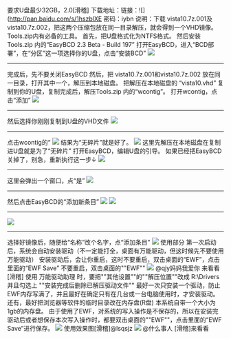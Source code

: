 要求U盘最少32GB，2.0[滑稽]
下载地址：链接：![](http://pan.baidu.com/s/1hszblXE 密码：iybn
说明：下载 vista10.7z.001及vista10.7z.002，把这两个压缩包放在同一目录解压，就会得到一个VHD镜像。Tools.zip内有必备的工具。
首先，把U盘格式化为NTFS格式。
然后安装 Tools.zip 内的“EasyBCD 2.3 Beta - Build 197”
打开EasyBCD，进入“BCD部署”，在“分区”这一项选择你的U盘，点击“安装BCD” 
![](https://wvbarchive.s3-ap-northeast-1.amazonaws.com/5052257913/d2acb608b3de9c826b9af2546581800a1bd84367.jpg)
***
完成后，先不要关闭EasyBCD
然后，把 vista10.7z.001和vista10.7z.002 放在同一目录，打开其中一个，解压到本地磁盘。
把解压在本地磁盘的 “vista10.vhd” 复制到你的U盘，复制完成后，解压Tools.zip 内的“wcontig”。
打开wcontig，点击“添加”
![](https://wvbarchive.s3-ap-northeast-1.amazonaws.com/5052257913/553a51d2d539b6005985736ce050352ac45cb793.jpg)
***
然后选择你刚刚复制到U盘的VHD文件 
![](https://wvbarchive.s3-ap-northeast-1.amazonaws.com/5052257913/d0a6ff23720e0cf391cc30200346f21fbf09aa23.jpg)
***
点击wcontig的“ 
![](https://wvbarchive.s3-ap-northeast-1.amazonaws.com/5052257913/dc76b659ccbf6c8130455233b53eb13531fa40f4.jpg)
结果为“无碎片”就是好了。 
![](https://wvbarchive.s3-ap-northeast-1.amazonaws.com/5052257913/c7f5c68a87d6277f82cf4ce321381f30eb24fc05.jpg)
这里先解压在本地磁盘在复制进U盘就是为了“无碎片”
打开EasyBCD，编辑U盘的引导。
如果已经把EasyBCD关掉了，别急，重新执行这一步↓
![](https://wvbarchive.s3-ap-northeast-1.amazonaws.com/5052257913/3b7df9500fb30f24a81397d8c195d143af4b0351.jpg)
***
这里会弹出一个窗口，点“是”
![](https://wvbarchive.s3-ap-northeast-1.amazonaws.com/5052257913/ebecf02ad40735fa020e346297510fb30d240860.jpg)
***
然后点击EasyBCD的“添加新条目”
![](https://wvbarchive.s3-ap-northeast-1.amazonaws.com/5052257913/222d95d2572c11df802adaf86a2762d0f503c263.jpg)
![](https://wvbarchive.s3-ap-northeast-1.amazonaws.com/5052257913/a6391c889e510fb3e896124cd033c895d3430c57.jpg)
***
![](https://wvbarchive.s3-ap-northeast-1.amazonaws.com/5052257913/f0a59f188618367ad7541b0627738bd4b11ce505.jpg)
***
选择好镜像后，随便给“名称”改个名字，点“添加条目”
![](https://wvbarchive.s3-ap-northeast-1.amazonaws.com/5052257913/4fd025a6d933c89538b3ffa0d81373f080020015.jpg)
使用部分
第一次启动后，系统会自动安装驱动（不一定能打全，桌面有万能驱动，但这时候先不要使用万能驱动）
安装驱动后，会让你重启，这时不要重启，双击桌面的“EWF”，点击里面的“EWF Save”
不要重启，双击桌面的""EWF""
![](https://wvbarchive.s3-ap-northeast-1.amazonaws.com/5052257913/65ebf2cbd1c8a7867bc026d56e09c93d72cf507c.jpg)
@qjy妈妈我爱你 来看看[滑稽]
使用 万能驱动助理 时，要把""其他设置""的""解压位置""改成 R:\Drivers 并且勾选上 ""安装完成后删除已解压驱动文件""
最好一次只安装一个驱动，防止EWF内存写满了，并且最好在确定只有在几台或一台电脑使用时，才安装驱动。
还有，最好把浏览器等软件的临时目录改在内存盘(R盘)
本系统自带一个大小为1gb的内存盘。
由于使用了EWF，对系统的写入操作是不保存的，所以在安装完驱动后或者想保存本次写入操作时，都要双击桌面的""EWF""，点击里面的“EWF Save”进行保存。
![](https://wvbarchive.s3-ap-northeast-1.amazonaws.com/5052257913/89e3183f6709c93dc12c652c963df8dcd3005400.jpg)
使用效果图[滑稽]@lsqsjz 
![](https://wvbarchive.s3-ap-northeast-1.amazonaws.com/5052257913/11c9419659ee3d6d4b67d5104a166d224d4adeb9.jpg)
@什么事人 [滑稽]来看看
